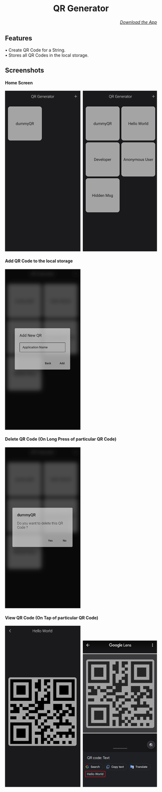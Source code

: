 <h1 align="center">
QR Generator
</h1>

<h6 align='right'><a href = 'https://github.com/nishanth1000/QR-Generator-FlutterApp/releases/download/v0.1.0/qr_generator.apk'>Download the App </a></h6>

## Features
• Create QR Code for a String.<br>
• Stores all QR Codes in the local storage.<br>

## Screenshots
#### Home Screen
<pre>
<img src="screenshots/0.jpg" width="250"> <img src="screenshots/1.jpg" width="250">
</pre>

#### Add QR Code to the local storage
<pre>
<img src="screenshots/2.jpg" width="250">
</pre>

#### Delete QR Code (On Long Press of particular QR Code)
<pre>
<img src="screenshots/3.jpg" width="250">
</pre>

#### View QR Code (On Tap of particular QR Code)
<pre>
<img src="screenshots/4.jpg" width="250"> <img src="screenshots/5.jpg" width="250">
</pre>

